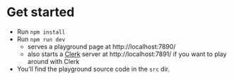 # Get started

* Run `npm install`
* Run `npm run dev`
  * serves a playground page at http://localhost:7890/
  * also starts a [Clerk](https://clerk.vision) server at http://localhost:7891/ if you want to play around with Clerk
* You’ll find the playground source code in the `src` dir.
